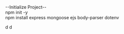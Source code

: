 --Initialize Project-- <br>
npm init -y <br>
npm install express mongoose ejs body-parser dotenv



d
d

